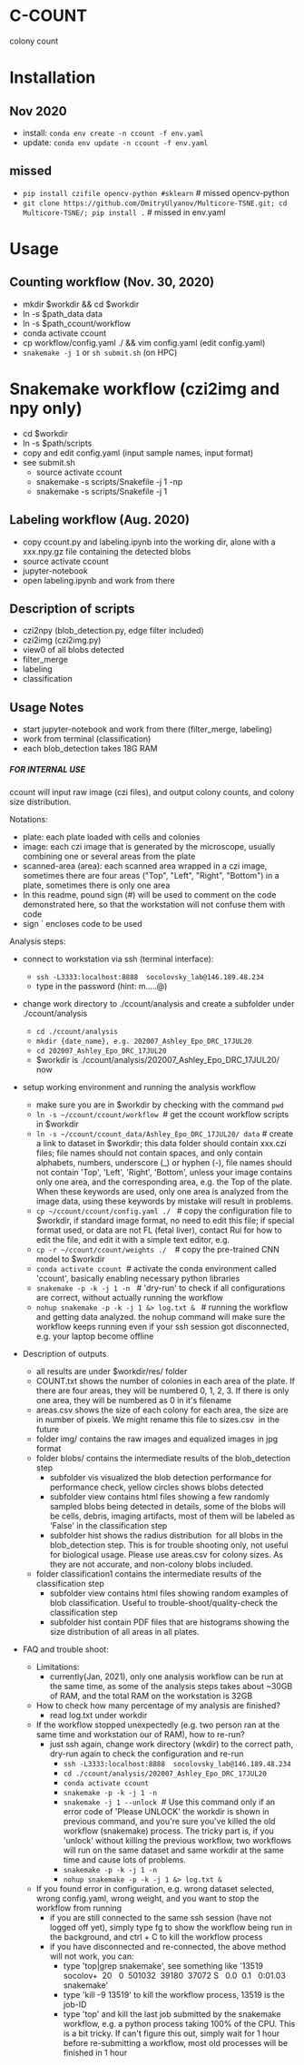 # C-COUNT
colony count

# Installation
## Nov 2020 
- install: `conda env create -n ccount -f env.yaml`
- update: `conda env update -n ccount -f env.yaml`
## missed
- `pip install czifile opencv-python #sklearn` # missed opencv-python
- `git clone https://github.com/DmitryUlyanov/Multicore-TSNE.git; cd Multicore-TSNE/; pip install .` # missed in env.yaml

# Usage
## Counting workflow (Nov. 30, 2020)
- mkdir $workdir && cd $workdir
- ln -s $path_data data
- ln -s $path_ccount/workflow
- conda activate ccount
- cp workflow/config.yaml ./ && vim config.yaml (edit config.yaml)
- `snakemake -j 1` or `sh submit.sh` (on HPC) 

# Snakemake workflow (czi2img and npy only)
- cd $workdir
- ln -s $path/scripts
- copy and edit config.yaml (input sample names, input format)
- see submit.sh
	- source activate ccount
	- snakemake -s scripts/Snakefile  -j 1 -np
	- snakemake -s scripts/Snakefile -j 1

## Labeling workflow (Aug. 2020)
- copy ccount.py and labeling.ipynb into the working dir, alone with a xxx.npy.gz file containing the detected blobs
- source activate ccount
- jupyter-notebook
- open labeling.ipynb and work from there

## Description of scripts
- czi2npy (blob_detection.py, edge filter included)
- czi2img (czi2img.py)
- view0 of all blobs detected
- filter_merge
- labeling
- classification

## Usage Notes
- start jupyter-notebook and work from there (filter_merge, labeling)
- work from terminal (classification)
- each blob_detection takes 18G RAM

##### FOR INTERNAL USE ####
ccount will input raw image (czi files), and output colony counts, and colony size distribution.

Notations:
- plate: each plate loaded with cells and colonies
- image: each czi image that is generated by the microscope, usually combining one or several areas from the plate
- scanned-area (area): each scanned area wrapped in a czi image, sometimes there are four areas ("Top", "Left", "Right", "Bottom") in a plate, sometimes there is only one area
- In this readme, pound sign (#) will be used to comment on the code demonstrated here, so that the workstation will not confuse them with code
- sign ` encloses code to be used

Analysis steps:
- connect to workstation via ssh (terminal interface):
	- `ssh -L3333:localhost:8888  socolovsky_lab@146.189.48.234`
	- type in the password (hint: m.....@)
- change work directory to ./ccount/analysis and create a subfolder under ./ccount/analysis
	- `cd ./ccount/analysis`
	- `mkdir {date_name}, e.g. 202007_Ashley_Epo_DRC_17JUL20`
	- `cd 202007_Ashley_Epo_DRC_17JUL20`
	- $workdir is ./ccount/analysis/202007_Ashley_Epo_DRC_17JUL20/  now
- setup working environment and running the analysis workflow 
	- make sure you are in $workdir by checking with the command `pwd`
	- `ln -s ~/ccount/ccount/workflow`  # get the ccount workflow scripts in $workdir
	- `ln -s ~/ccount/ccount_data/Ashley_Epo_DRC_17JUL20/ data` # create a link to dataset in $workdir; this data folder should contain xxx.czi files; file names should not contain spaces, and only contain alphabets, numbers, underscore (_) or hyphen (-), file names should not contain 'Top', 'Left', 'Right', 'Bottom', unless your image contains only one area, and the corresponding area, e.g. the Top of the plate. When these keywords are used, only one area is analyzed from the image data, using these keywords by mistake will result in problems.
	- `cp ~/ccount/ccount/config.yaml ./ ` # copy the configuration file to $workdir, if standard image format, no need to edit this file; if special format used, or data are not FL (fetal liver), contact Rui for how to edit the file, and edit it with a simple text editor, e.g. 
	- `cp -r ~/ccount/ccount/weights ./ `  # copy the pre-trained CNN model to $workdir
	- `conda activate ccount`  # activate the conda environment called 'ccount', basically enabling necessary python libraries
	- `snakemake -p -k -j 1 -n`   # 'dry-run' to check if all configurations are correct, without actually running the workflow
	- `nohup snakemake -p -k -j 1 &> log.txt & ` # running the workflow and getting data analyzed. the nohup command will make sure the workflow keeps running even if your ssh session got disconnected, e.g. your laptop become offline
- Description of outputs
	- all results are under $workdir/res/ folder
	- COUNT.txt shows the number of colonies in each area of the plate. If there are four areas, they will be numbered 0, 1, 2, 3. If there is only one area, they will be numbered as 0 in it's filename
	- areas.csv shows the size of each colony for each area, the size are in number of pixels. We might rename this file to sizes.csv  in the future
	- folder img/ contains the raw images and equalized images in jpg format
	- folder blobs/ contains the intermediate results of the blob_detection step 
		- subfolder vis visualized the blob detection performance for performance check, yellow circles shows blobs detected
		- subfolder view contains html files showing a few randomly sampled blobs being detected in details, some of the blobs will be cells, debris, imaging artifacts, most of them will be labeled as 'False' in the classification step
		- subfolder hist shows the radius distribution  for all blobs in the blob_detection step. This is for trouble shooting only, not useful for biological usage. Please use areas.csv for colony sizes. As they are not accurate, and non-colony blobs included.
	- folder classification1 contains the intermediate results of the classification step
		- subfolder view contains html files showing random examples of blob classification. Useful to trouble-shoot/quality-check the classification step
		- subfolder hist contain PDF files that are histograms showing the size distribution of all areas in all plates.

- FAQ and trouble shoot:
	- Limitations:
		- currently(Jan, 2021), only one analysis workflow can be run at the same time, as some of the analysis steps takes about ~30GB of RAM, and the total RAM on the workstation is 32GB
	- How to check how many percentage of my analysis are finished?
		- read log.txt under workdir
	- If the workflow stopped unexpectedly (e.g. two person ran at the same time and workstation our of RAM), how to re-run?
		- just ssh again, change work directory (wkdir) to the correct path, dry-run again to check the configuration and re-run
			- `ssh -L3333:localhost:8888  socolovsky_lab@146.189.48.234`
			- `cd ./ccount/analysis/202007_Ashley_Epo_DRC_17JUL20`
			- `conda activate ccount`
			- `snakemake -p -k -j 1 -n  `
			- `snakemake -j 1 --unlock`  # Use this command only if an error code of 'Please UNLOCK' the workdir is shown in previous command, and you're sure you've killed the old workflow (snakemake) process. The tricky part is, if you 'unlock' without killing the previous workflow, two workflows will run on the same dataset and same workdir at the same time and cause lots of problems. 
			- `snakemake -p -k -j 1 -n`
			- `nohup snakemake -p -k -j 1 &> log.txt &`
	- If you found error in configuration, e.g. wrong dataset selected, wrong config.yaml, wrong weight, and you want to stop the workflow from running
		- if you are still connected to the same ssh session (have not logged off yet), simply type fg to show the workflow being run in the background, and ctrl + C to kill the workflow process 
		- if you have disconnected and re-connected, the above method will not work, you can: 
			- type 'top|grep snakemake', see something like '13519 socolov+  20   0  501032  39180  37072 S   0.0  0.1   0:01.03 snakemake'
			- type 'kill -9 13519' to kill the workflow process, 13519 is the job-ID
			- type 'top' and kill the last job submitted by the snakemake workflow, e.g. a python process taking 100% of the CPU. This is a bit tricky. If can't figure this out, simply wait for 1 hour before re-submitting a workflow, most old processes will be finished in 1 hour
